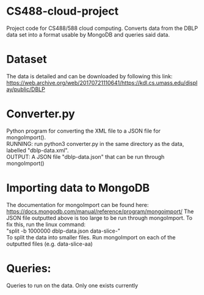 # CS488-cloud-project
Project code for CS488/588 cloud computing. Converts data from the DBLP data set into a format usable by MongoDB and queries said data.
# Dataset
The data is detailed and can be downloaded by following this link: https://web.archive.org/web/20170721110641/https://kdl.cs.umass.edu/display/public/DBLP
# Converter.py
Python program for converting the XML file to a JSON file for mongoImport().\
RUNNING: run python3 converter.py in the same directory as the data, labelled "dblp-data.xml".\
OUTPUT: A JSON file "dblp-data.json" that can be run through mongoImport()
# Importing data to MongoDB
The documentation for mongoImport can be found here: https://docs.mongodb.com/manual/reference/program/mongoimport/
The JSON file outputted above is too large to be run through mongoImport. To fix this, run the linux command:\
"split -b 1000000 dblp-data.json data-slice-"\
To split the data into smaller files. Run mongoImport on each of the outputted files (e.g. data-slice-aa)
# Queries:
Queries to run on the data. Only one exists currently
